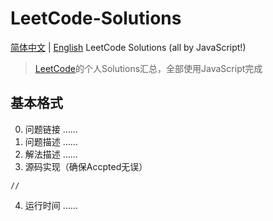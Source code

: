 # LeetCode-Solutions
[简体中文](https://github.com/KeKelovely/LeetCode-Solutions/blob/master/README-CN.md) | [English](https://github.com/KeKelovely/LeetCode-Solutions/blob/master/README-EN.md)
LeetCode Solutions (all by JavaScript!)
> [LeetCode](https://leetcode.com/)的个人Solutions汇总，全部使用JavaScript完成

## 基本格式
0. 问题链接
……
1. 问题描述
……
2. 解法描述
……
3. 源码实现（确保Accpted无误）
```
//
```
4. 运行时间
……

